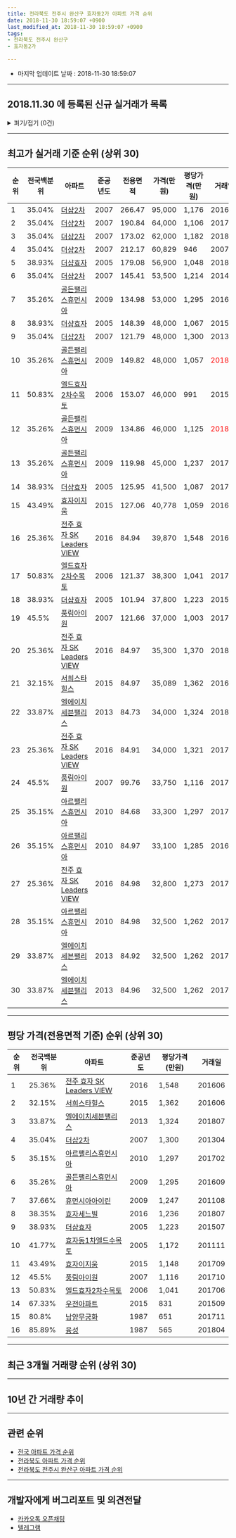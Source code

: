 ```yaml
---
title: 전라북도 전주시 완산구 효자동2가 아파트 가격 순위
date: 2018-11-30 18:59:07 +0900
last_modified_at: 2018-11-30 18:59:07 +0900
tags:
- 전라북도 전주시 완산구
- 효자동2가

---
```


* 마지막 업데이트 날짜 : 2018-11-30 18:59:07

---

## 2018.11.30 에 등록된 신규 실거래가 목록

<details>
<summary>펴기/접기 (0건)</summary>
<div markdown="1">

|아파트|전국백분위|준공년도|전용면적|가격(만원)|평당가격(만원)|거래일|
|---|---|---|---|---|---|---|
|없음|||||||


</div>
</details>

---

## 최고가 실거래 기준 순위 (상위 30)


|순위|전국백분위|아파트|준공년도|전용면적|가격(만원)|평당가격(만원)|거래일|
|---|---|---|---|---|---|---|---|
|1|35.04%|[더샵2차](https://search.naver.com/search.naver?query=%EC%A0%84%EB%9D%BC%EB%B6%81%EB%8F%84+%EC%A0%84%EC%A3%BC%EC%8B%9C+%EC%99%84%EC%82%B0%EA%B5%AC+%ED%9A%A8%EC%9E%90%EB%8F%992%EA%B0%80+%EB%8D%94%EC%83%B52%EC%B0%A8)|2007|266.47|95,000|1,176|201609|
|2|35.04%|[더샵2차](https://search.naver.com/search.naver?query=%EC%A0%84%EB%9D%BC%EB%B6%81%EB%8F%84+%EC%A0%84%EC%A3%BC%EC%8B%9C+%EC%99%84%EC%82%B0%EA%B5%AC+%ED%9A%A8%EC%9E%90%EB%8F%992%EA%B0%80+%EB%8D%94%EC%83%B52%EC%B0%A8)|2007|190.84|64,000|1,106|201706|
|3|35.04%|[더샵2차](https://search.naver.com/search.naver?query=%EC%A0%84%EB%9D%BC%EB%B6%81%EB%8F%84+%EC%A0%84%EC%A3%BC%EC%8B%9C+%EC%99%84%EC%82%B0%EA%B5%AC+%ED%9A%A8%EC%9E%90%EB%8F%992%EA%B0%80+%EB%8D%94%EC%83%B52%EC%B0%A8)|2007|173.02|62,000|1,182|201803|
|4|35.04%|[더샵2차](https://search.naver.com/search.naver?query=%EC%A0%84%EB%9D%BC%EB%B6%81%EB%8F%84+%EC%A0%84%EC%A3%BC%EC%8B%9C+%EC%99%84%EC%82%B0%EA%B5%AC+%ED%9A%A8%EC%9E%90%EB%8F%992%EA%B0%80+%EB%8D%94%EC%83%B52%EC%B0%A8)|2007|212.17|60,829|946|200711|
|5|38.93%|[더샵효자](https://search.naver.com/search.naver?query=%EC%A0%84%EB%9D%BC%EB%B6%81%EB%8F%84+%EC%A0%84%EC%A3%BC%EC%8B%9C+%EC%99%84%EC%82%B0%EA%B5%AC+%ED%9A%A8%EC%9E%90%EB%8F%992%EA%B0%80+%EB%8D%94%EC%83%B5%ED%9A%A8%EC%9E%90)|2005|179.08|56,900|1,048|201801|
|6|35.04%|[더샵2차](https://search.naver.com/search.naver?query=%EC%A0%84%EB%9D%BC%EB%B6%81%EB%8F%84+%EC%A0%84%EC%A3%BC%EC%8B%9C+%EC%99%84%EC%82%B0%EA%B5%AC+%ED%9A%A8%EC%9E%90%EB%8F%992%EA%B0%80+%EB%8D%94%EC%83%B52%EC%B0%A8)|2007|145.41|53,500|1,214|201409|
|7|35.26%|[골든팰리스휴먼시아](https://search.naver.com/search.naver?query=%EC%A0%84%EB%9D%BC%EB%B6%81%EB%8F%84+%EC%A0%84%EC%A3%BC%EC%8B%9C+%EC%99%84%EC%82%B0%EA%B5%AC+%ED%9A%A8%EC%9E%90%EB%8F%992%EA%B0%80+%EA%B3%A8%EB%93%A0%ED%8C%B0%EB%A6%AC%EC%8A%A4%ED%9C%B4%EB%A8%BC%EC%8B%9C%EC%95%84)|2009|134.98|53,000|1,295|201609|
|8|38.93%|[더샵효자](https://search.naver.com/search.naver?query=%EC%A0%84%EB%9D%BC%EB%B6%81%EB%8F%84+%EC%A0%84%EC%A3%BC%EC%8B%9C+%EC%99%84%EC%82%B0%EA%B5%AC+%ED%9A%A8%EC%9E%90%EB%8F%992%EA%B0%80+%EB%8D%94%EC%83%B5%ED%9A%A8%EC%9E%90)|2005|148.39|48,000|1,067|201509|
|9|35.04%|[더샵2차](https://search.naver.com/search.naver?query=%EC%A0%84%EB%9D%BC%EB%B6%81%EB%8F%84+%EC%A0%84%EC%A3%BC%EC%8B%9C+%EC%99%84%EC%82%B0%EA%B5%AC+%ED%9A%A8%EC%9E%90%EB%8F%992%EA%B0%80+%EB%8D%94%EC%83%B52%EC%B0%A8)|2007|121.79|48,000|1,300|201304|
|10|35.26%|[골든팰리스휴먼시아](https://search.naver.com/search.naver?query=%EC%A0%84%EB%9D%BC%EB%B6%81%EB%8F%84+%EC%A0%84%EC%A3%BC%EC%8B%9C+%EC%99%84%EC%82%B0%EA%B5%AC+%ED%9A%A8%EC%9E%90%EB%8F%992%EA%B0%80+%EA%B3%A8%EB%93%A0%ED%8C%B0%EB%A6%AC%EC%8A%A4%ED%9C%B4%EB%A8%BC%EC%8B%9C%EC%95%84)|2009|149.82|48,000|1,057|<span style="color:red">201809</span>|
|11|50.83%|[엘드효자2차수목토](https://search.naver.com/search.naver?query=%EC%A0%84%EB%9D%BC%EB%B6%81%EB%8F%84+%EC%A0%84%EC%A3%BC%EC%8B%9C+%EC%99%84%EC%82%B0%EA%B5%AC+%ED%9A%A8%EC%9E%90%EB%8F%992%EA%B0%80+%EC%97%98%EB%93%9C%ED%9A%A8%EC%9E%902%EC%B0%A8%EC%88%98%EB%AA%A9%ED%86%A0)|2006|153.07|46,000|991|201512|
|12|35.26%|[골든팰리스휴먼시아](https://search.naver.com/search.naver?query=%EC%A0%84%EB%9D%BC%EB%B6%81%EB%8F%84+%EC%A0%84%EC%A3%BC%EC%8B%9C+%EC%99%84%EC%82%B0%EA%B5%AC+%ED%9A%A8%EC%9E%90%EB%8F%992%EA%B0%80+%EA%B3%A8%EB%93%A0%ED%8C%B0%EB%A6%AC%EC%8A%A4%ED%9C%B4%EB%A8%BC%EC%8B%9C%EC%95%84)|2009|134.86|46,000|1,125|<span style="color:red">201810</span>|
|13|35.26%|[골든팰리스휴먼시아](https://search.naver.com/search.naver?query=%EC%A0%84%EB%9D%BC%EB%B6%81%EB%8F%84+%EC%A0%84%EC%A3%BC%EC%8B%9C+%EC%99%84%EC%82%B0%EA%B5%AC+%ED%9A%A8%EC%9E%90%EB%8F%992%EA%B0%80+%EA%B3%A8%EB%93%A0%ED%8C%B0%EB%A6%AC%EC%8A%A4%ED%9C%B4%EB%A8%BC%EC%8B%9C%EC%95%84)|2009|119.98|45,000|1,237|201710|
|14|38.93%|[더샵효자](https://search.naver.com/search.naver?query=%EC%A0%84%EB%9D%BC%EB%B6%81%EB%8F%84+%EC%A0%84%EC%A3%BC%EC%8B%9C+%EC%99%84%EC%82%B0%EA%B5%AC+%ED%9A%A8%EC%9E%90%EB%8F%992%EA%B0%80+%EB%8D%94%EC%83%B5%ED%9A%A8%EC%9E%90)|2005|125.95|41,500|1,087|201711|
|15|43.49%|[효자이지움](https://search.naver.com/search.naver?query=%EC%A0%84%EB%9D%BC%EB%B6%81%EB%8F%84+%EC%A0%84%EC%A3%BC%EC%8B%9C+%EC%99%84%EC%82%B0%EA%B5%AC+%ED%9A%A8%EC%9E%90%EB%8F%992%EA%B0%80+%ED%9A%A8%EC%9E%90%EC%9D%B4%EC%A7%80%EC%9B%80)|2015|127.06|40,778|1,059|201606|
|16|25.36%|[전주 효자 SK Leaders VIEW](https://search.naver.com/search.naver?query=%EC%A0%84%EB%9D%BC%EB%B6%81%EB%8F%84+%EC%A0%84%EC%A3%BC%EC%8B%9C+%EC%99%84%EC%82%B0%EA%B5%AC+%ED%9A%A8%EC%9E%90%EB%8F%992%EA%B0%80+%EC%A0%84%EC%A3%BC+%ED%9A%A8%EC%9E%90+SK+Leaders+VIEW)|2016|84.94|39,870|1,548|201606|
|17|50.83%|[엘드효자2차수목토](https://search.naver.com/search.naver?query=%EC%A0%84%EB%9D%BC%EB%B6%81%EB%8F%84+%EC%A0%84%EC%A3%BC%EC%8B%9C+%EC%99%84%EC%82%B0%EA%B5%AC+%ED%9A%A8%EC%9E%90%EB%8F%992%EA%B0%80+%EC%97%98%EB%93%9C%ED%9A%A8%EC%9E%902%EC%B0%A8%EC%88%98%EB%AA%A9%ED%86%A0)|2006|121.37|38,300|1,041|201706|
|18|38.93%|[더샵효자](https://search.naver.com/search.naver?query=%EC%A0%84%EB%9D%BC%EB%B6%81%EB%8F%84+%EC%A0%84%EC%A3%BC%EC%8B%9C+%EC%99%84%EC%82%B0%EA%B5%AC+%ED%9A%A8%EC%9E%90%EB%8F%992%EA%B0%80+%EB%8D%94%EC%83%B5%ED%9A%A8%EC%9E%90)|2005|101.94|37,800|1,223|201507|
|19|45.5%|[풍림아이원](https://search.naver.com/search.naver?query=%EC%A0%84%EB%9D%BC%EB%B6%81%EB%8F%84+%EC%A0%84%EC%A3%BC%EC%8B%9C+%EC%99%84%EC%82%B0%EA%B5%AC+%ED%9A%A8%EC%9E%90%EB%8F%992%EA%B0%80+%ED%92%8D%EB%A6%BC%EC%95%84%EC%9D%B4%EC%9B%90)|2007|121.66|37,000|1,003|201712|
|20|25.36%|[전주 효자 SK Leaders VIEW](https://search.naver.com/search.naver?query=%EC%A0%84%EB%9D%BC%EB%B6%81%EB%8F%84+%EC%A0%84%EC%A3%BC%EC%8B%9C+%EC%99%84%EC%82%B0%EA%B5%AC+%ED%9A%A8%EC%9E%90%EB%8F%992%EA%B0%80+%EC%A0%84%EC%A3%BC+%ED%9A%A8%EC%9E%90+SK+Leaders+VIEW)|2016|84.97|35,300|1,370|201807|
|21|32.15%|[서희스타힐스](https://search.naver.com/search.naver?query=%EC%A0%84%EB%9D%BC%EB%B6%81%EB%8F%84+%EC%A0%84%EC%A3%BC%EC%8B%9C+%EC%99%84%EC%82%B0%EA%B5%AC+%ED%9A%A8%EC%9E%90%EB%8F%992%EA%B0%80+%EC%84%9C%ED%9D%AC%EC%8A%A4%ED%83%80%ED%9E%90%EC%8A%A4)|2015|84.97|35,089|1,362|201606|
|22|33.87%|[엘에이치세븐팰리스](https://search.naver.com/search.naver?query=%EC%A0%84%EB%9D%BC%EB%B6%81%EB%8F%84+%EC%A0%84%EC%A3%BC%EC%8B%9C+%EC%99%84%EC%82%B0%EA%B5%AC+%ED%9A%A8%EC%9E%90%EB%8F%992%EA%B0%80+%EC%97%98%EC%97%90%EC%9D%B4%EC%B9%98%EC%84%B8%EB%B8%90%ED%8C%B0%EB%A6%AC%EC%8A%A4)|2013|84.73|34,000|1,324|201807|
|23|25.36%|[전주 효자 SK Leaders VIEW](https://search.naver.com/search.naver?query=%EC%A0%84%EB%9D%BC%EB%B6%81%EB%8F%84+%EC%A0%84%EC%A3%BC%EC%8B%9C+%EC%99%84%EC%82%B0%EA%B5%AC+%ED%9A%A8%EC%9E%90%EB%8F%992%EA%B0%80+%EC%A0%84%EC%A3%BC+%ED%9A%A8%EC%9E%90+SK+Leaders+VIEW)|2016|84.91|34,000|1,321|201712|
|24|45.5%|[풍림아이원](https://search.naver.com/search.naver?query=%EC%A0%84%EB%9D%BC%EB%B6%81%EB%8F%84+%EC%A0%84%EC%A3%BC%EC%8B%9C+%EC%99%84%EC%82%B0%EA%B5%AC+%ED%9A%A8%EC%9E%90%EB%8F%992%EA%B0%80+%ED%92%8D%EB%A6%BC%EC%95%84%EC%9D%B4%EC%9B%90)|2007|99.76|33,750|1,116|201710|
|25|35.15%|[아르팰리스휴먼시아](https://search.naver.com/search.naver?query=%EC%A0%84%EB%9D%BC%EB%B6%81%EB%8F%84+%EC%A0%84%EC%A3%BC%EC%8B%9C+%EC%99%84%EC%82%B0%EA%B5%AC+%ED%9A%A8%EC%9E%90%EB%8F%992%EA%B0%80+%EC%95%84%EB%A5%B4%ED%8C%B0%EB%A6%AC%EC%8A%A4%ED%9C%B4%EB%A8%BC%EC%8B%9C%EC%95%84)|2010|84.68|33,300|1,297|201702|
|26|35.15%|[아르팰리스휴먼시아](https://search.naver.com/search.naver?query=%EC%A0%84%EB%9D%BC%EB%B6%81%EB%8F%84+%EC%A0%84%EC%A3%BC%EC%8B%9C+%EC%99%84%EC%82%B0%EA%B5%AC+%ED%9A%A8%EC%9E%90%EB%8F%992%EA%B0%80+%EC%95%84%EB%A5%B4%ED%8C%B0%EB%A6%AC%EC%8A%A4%ED%9C%B4%EB%A8%BC%EC%8B%9C%EC%95%84)|2010|84.97|33,100|1,285|201607|
|27|25.36%|[전주 효자 SK Leaders VIEW](https://search.naver.com/search.naver?query=%EC%A0%84%EB%9D%BC%EB%B6%81%EB%8F%84+%EC%A0%84%EC%A3%BC%EC%8B%9C+%EC%99%84%EC%82%B0%EA%B5%AC+%ED%9A%A8%EC%9E%90%EB%8F%992%EA%B0%80+%EC%A0%84%EC%A3%BC+%ED%9A%A8%EC%9E%90+SK+Leaders+VIEW)|2016|84.98|32,800|1,273|201704|
|28|35.15%|[아르팰리스휴먼시아](https://search.naver.com/search.naver?query=%EC%A0%84%EB%9D%BC%EB%B6%81%EB%8F%84+%EC%A0%84%EC%A3%BC%EC%8B%9C+%EC%99%84%EC%82%B0%EA%B5%AC+%ED%9A%A8%EC%9E%90%EB%8F%992%EA%B0%80+%EC%95%84%EB%A5%B4%ED%8C%B0%EB%A6%AC%EC%8A%A4%ED%9C%B4%EB%A8%BC%EC%8B%9C%EC%95%84)|2010|84.98|32,500|1,262|201706|
|29|33.87%|[엘에이치세븐팰리스](https://search.naver.com/search.naver?query=%EC%A0%84%EB%9D%BC%EB%B6%81%EB%8F%84+%EC%A0%84%EC%A3%BC%EC%8B%9C+%EC%99%84%EC%82%B0%EA%B5%AC+%ED%9A%A8%EC%9E%90%EB%8F%992%EA%B0%80+%EC%97%98%EC%97%90%EC%9D%B4%EC%B9%98%EC%84%B8%EB%B8%90%ED%8C%B0%EB%A6%AC%EC%8A%A4)|2013|84.92|32,500|1,262|201712|
|30|33.87%|[엘에이치세븐팰리스](https://search.naver.com/search.naver?query=%EC%A0%84%EB%9D%BC%EB%B6%81%EB%8F%84+%EC%A0%84%EC%A3%BC%EC%8B%9C+%EC%99%84%EC%82%B0%EA%B5%AC+%ED%9A%A8%EC%9E%90%EB%8F%992%EA%B0%80+%EC%97%98%EC%97%90%EC%9D%B4%EC%B9%98%EC%84%B8%EB%B8%90%ED%8C%B0%EB%A6%AC%EC%8A%A4)|2013|84.96|32,500|1,262|201705|


---

## 평당 가격(전용면적 기준) 순위 (상위 30)


|순위|전국백분위|아파트|준공년도|평당가격(만원)|거래일|
|---|---|---|---|---|---|
|1|25.36%|[전주 효자 SK Leaders VIEW](https://search.naver.com/search.naver?query=%EC%A0%84%EB%9D%BC%EB%B6%81%EB%8F%84+%EC%A0%84%EC%A3%BC%EC%8B%9C+%EC%99%84%EC%82%B0%EA%B5%AC+%ED%9A%A8%EC%9E%90%EB%8F%992%EA%B0%80+%EC%A0%84%EC%A3%BC+%ED%9A%A8%EC%9E%90+SK+Leaders+VIEW)|2016|1,548|201606|
|2|32.15%|[서희스타힐스](https://search.naver.com/search.naver?query=%EC%A0%84%EB%9D%BC%EB%B6%81%EB%8F%84+%EC%A0%84%EC%A3%BC%EC%8B%9C+%EC%99%84%EC%82%B0%EA%B5%AC+%ED%9A%A8%EC%9E%90%EB%8F%992%EA%B0%80+%EC%84%9C%ED%9D%AC%EC%8A%A4%ED%83%80%ED%9E%90%EC%8A%A4)|2015|1,362|201606|
|3|33.87%|[엘에이치세븐팰리스](https://search.naver.com/search.naver?query=%EC%A0%84%EB%9D%BC%EB%B6%81%EB%8F%84+%EC%A0%84%EC%A3%BC%EC%8B%9C+%EC%99%84%EC%82%B0%EA%B5%AC+%ED%9A%A8%EC%9E%90%EB%8F%992%EA%B0%80+%EC%97%98%EC%97%90%EC%9D%B4%EC%B9%98%EC%84%B8%EB%B8%90%ED%8C%B0%EB%A6%AC%EC%8A%A4)|2013|1,324|201807|
|4|35.04%|[더샵2차](https://search.naver.com/search.naver?query=%EC%A0%84%EB%9D%BC%EB%B6%81%EB%8F%84+%EC%A0%84%EC%A3%BC%EC%8B%9C+%EC%99%84%EC%82%B0%EA%B5%AC+%ED%9A%A8%EC%9E%90%EB%8F%992%EA%B0%80+%EB%8D%94%EC%83%B52%EC%B0%A8)|2007|1,300|201304|
|5|35.15%|[아르팰리스휴먼시아](https://search.naver.com/search.naver?query=%EC%A0%84%EB%9D%BC%EB%B6%81%EB%8F%84+%EC%A0%84%EC%A3%BC%EC%8B%9C+%EC%99%84%EC%82%B0%EA%B5%AC+%ED%9A%A8%EC%9E%90%EB%8F%992%EA%B0%80+%EC%95%84%EB%A5%B4%ED%8C%B0%EB%A6%AC%EC%8A%A4%ED%9C%B4%EB%A8%BC%EC%8B%9C%EC%95%84)|2010|1,297|201702|
|6|35.26%|[골든팰리스휴먼시아](https://search.naver.com/search.naver?query=%EC%A0%84%EB%9D%BC%EB%B6%81%EB%8F%84+%EC%A0%84%EC%A3%BC%EC%8B%9C+%EC%99%84%EC%82%B0%EA%B5%AC+%ED%9A%A8%EC%9E%90%EB%8F%992%EA%B0%80+%EA%B3%A8%EB%93%A0%ED%8C%B0%EB%A6%AC%EC%8A%A4%ED%9C%B4%EB%A8%BC%EC%8B%9C%EC%95%84)|2009|1,295|201609|
|7|37.66%|[휴먼시아아이린](https://search.naver.com/search.naver?query=%EC%A0%84%EB%9D%BC%EB%B6%81%EB%8F%84+%EC%A0%84%EC%A3%BC%EC%8B%9C+%EC%99%84%EC%82%B0%EA%B5%AC+%ED%9A%A8%EC%9E%90%EB%8F%992%EA%B0%80+%ED%9C%B4%EB%A8%BC%EC%8B%9C%EC%95%84%EC%95%84%EC%9D%B4%EB%A6%B0)|2009|1,247|201108|
|8|38.35%|[효자세느빌](https://search.naver.com/search.naver?query=%EC%A0%84%EB%9D%BC%EB%B6%81%EB%8F%84+%EC%A0%84%EC%A3%BC%EC%8B%9C+%EC%99%84%EC%82%B0%EA%B5%AC+%ED%9A%A8%EC%9E%90%EB%8F%992%EA%B0%80+%ED%9A%A8%EC%9E%90%EC%84%B8%EB%8A%90%EB%B9%8C)|2016|1,236|201807|
|9|38.93%|[더샵효자](https://search.naver.com/search.naver?query=%EC%A0%84%EB%9D%BC%EB%B6%81%EB%8F%84+%EC%A0%84%EC%A3%BC%EC%8B%9C+%EC%99%84%EC%82%B0%EA%B5%AC+%ED%9A%A8%EC%9E%90%EB%8F%992%EA%B0%80+%EB%8D%94%EC%83%B5%ED%9A%A8%EC%9E%90)|2005|1,223|201507|
|10|41.77%|[효자동1차엘드수목토](https://search.naver.com/search.naver?query=%EC%A0%84%EB%9D%BC%EB%B6%81%EB%8F%84+%EC%A0%84%EC%A3%BC%EC%8B%9C+%EC%99%84%EC%82%B0%EA%B5%AC+%ED%9A%A8%EC%9E%90%EB%8F%992%EA%B0%80+%ED%9A%A8%EC%9E%90%EB%8F%991%EC%B0%A8%EC%97%98%EB%93%9C%EC%88%98%EB%AA%A9%ED%86%A0)|2005|1,172|201111|
|11|43.49%|[효자이지움](https://search.naver.com/search.naver?query=%EC%A0%84%EB%9D%BC%EB%B6%81%EB%8F%84+%EC%A0%84%EC%A3%BC%EC%8B%9C+%EC%99%84%EC%82%B0%EA%B5%AC+%ED%9A%A8%EC%9E%90%EB%8F%992%EA%B0%80+%ED%9A%A8%EC%9E%90%EC%9D%B4%EC%A7%80%EC%9B%80)|2015|1,148|201709|
|12|45.5%|[풍림아이원](https://search.naver.com/search.naver?query=%EC%A0%84%EB%9D%BC%EB%B6%81%EB%8F%84+%EC%A0%84%EC%A3%BC%EC%8B%9C+%EC%99%84%EC%82%B0%EA%B5%AC+%ED%9A%A8%EC%9E%90%EB%8F%992%EA%B0%80+%ED%92%8D%EB%A6%BC%EC%95%84%EC%9D%B4%EC%9B%90)|2007|1,116|201710|
|13|50.83%|[엘드효자2차수목토](https://search.naver.com/search.naver?query=%EC%A0%84%EB%9D%BC%EB%B6%81%EB%8F%84+%EC%A0%84%EC%A3%BC%EC%8B%9C+%EC%99%84%EC%82%B0%EA%B5%AC+%ED%9A%A8%EC%9E%90%EB%8F%992%EA%B0%80+%EC%97%98%EB%93%9C%ED%9A%A8%EC%9E%902%EC%B0%A8%EC%88%98%EB%AA%A9%ED%86%A0)|2006|1,041|201706|
|14|67.33%|[우전아파트](https://search.naver.com/search.naver?query=%EC%A0%84%EB%9D%BC%EB%B6%81%EB%8F%84+%EC%A0%84%EC%A3%BC%EC%8B%9C+%EC%99%84%EC%82%B0%EA%B5%AC+%ED%9A%A8%EC%9E%90%EB%8F%992%EA%B0%80+%EC%9A%B0%EC%A0%84%EC%95%84%ED%8C%8C%ED%8A%B8)|2015|831|201509|
|15|80.8%|[남양무궁화](https://search.naver.com/search.naver?query=%EC%A0%84%EB%9D%BC%EB%B6%81%EB%8F%84+%EC%A0%84%EC%A3%BC%EC%8B%9C+%EC%99%84%EC%82%B0%EA%B5%AC+%ED%9A%A8%EC%9E%90%EB%8F%992%EA%B0%80+%EB%82%A8%EC%96%91%EB%AC%B4%EA%B6%81%ED%99%94)|1987|651|201711|
|16|85.89%|[융성](https://search.naver.com/search.naver?query=%EC%A0%84%EB%9D%BC%EB%B6%81%EB%8F%84+%EC%A0%84%EC%A3%BC%EC%8B%9C+%EC%99%84%EC%82%B0%EA%B5%AC+%ED%9A%A8%EC%9E%90%EB%8F%992%EA%B0%80+%EC%9C%B5%EC%84%B1)|1987|565|201804|


---

## 최근 3개월 거래량 순위 (상위 30)


<div style="width:100%;">
    <canvas id="deal_count_ranking" height="250"></canvas>
</div>


<script>
new Chart(document.getElementById("deal_count_ranking"), {
    type: 'horizontalBar',
    data: {
        labels: ['엘에이치세븐팰리스', '전주 효자 SK Leaders VIEW', '효자동1차엘드수목토', '골든팰리스휴먼시아', '서희스타힐스', '더샵효자', '풍림아이원', '아르팰리스휴먼시아', '남양무궁화', '휴먼시아아이린'],
        datasets: [{
            label: '실거래 수',
            data: [8, 8, 7, 5, 5, 4, 4, 3, 1, 1],
            borderColor: "rgba(255, 0, 128, 1)",
            backgroundColor: "rgba(255, 0, 128, 0.5)",
            fill: false,
        }]
    },
    options: {
        responsive: true,
        title: {
            display: true,
            text: '최근 3개월 거래량 순위'
        },
        tooltips: {
            mode: 'index',
            intersect: false,
            callbacks: {
                title: function(tooltipItems, data) {
                    return "실거래 수:";
                },
                label: function(tooltipItem, data) {
                    return data.labels[tooltipItem.index] + ": " + tooltipItem.xLabel;
                }
            }
        },
        hover: {
            mode: 'nearest',
            intersect: true
        },
        scales: {
            xAxes: [{
                display: true,
                scaleLabel: {
                    display: true,
                    labelString: '실거래 수'
                },
                ticks: {
                    suggestedMin: 0,
                }
            }],
            yAxes: [{
                display: true,
                ticks: {
                    autoSkip: false,
                    callback: function(value, index, values) {
                        if (value.length > 15)
                            return value.substr(0, 13) + "...";
                        else
                            return value;
                    }
                },
                scaleLabel: {
                    display: false,
                }
            }]
        }
    }
});

</script>


---

## 10년 간 거래량 추이


<div style="width:100%;">
    <canvas id="deal_progress" height="250"></canvas>
</div>

<script>
new Chart(document.getElementById("deal_progress"), {
    type: 'line',
    data: {
        labels: ['200811','200812','200901','200902','200903','200904','200905','200906','200907','200908','200909','200910','200911','200912','201001','201002','201003','201004','201005','201006','201007','201008','201009','201010','201011','201012','201101','201102','201103','201104','201105','201106','201107','201108','201109','201110','201111','201112','201201','201202','201203','201204','201205','201206','201207','201208','201209','201210','201211','201212','201301','201302','201303','201304','201305','201306','201307','201308','201309','201310','201311','201312','201401','201402','201403','201404','201405','201406','201407','201408','201409','201410','201411','201412','201501','201502','201503','201504','201505','201506','201507','201508','201509','201510','201511','201512','201601','201602','201603','201604','201605','201606','201607','201608','201609','201610','201611','201612','201701','201702','201703','201704','201705','201706','201707','201708','201709','201710','201711','201712','201801','201802','201803','201804','201805','201806','201807','201808','201809','201810','201811'],
        datasets: [{
            label: '실거래 수',
            pointRadius: 1,
            data: [4, 5, 7, 19, 13, 14, 15, 19, 27, 20, 30, 29, 31, 26, 21, 27, 11, 15, 18, 20, 7, 13, 13, 25, 20, 26, 27, 20, 31, 26, 7, 25, 16, 19, 10, 15, 18, 12, 9, 12, 8, 7, 8, 7, 6, 13, 7, 18, 8, 12, 9, 11, 10, 19, 17, 18, 22, 11, 15, 18, 19, 14, 25, 16, 23, 16, 19, 17, 15, 36, 31, 34, 29, 24, 33, 19, 30, 46, 63, 53, 41, 37, 31, 37, 27, 20, 37, 81, 69, 37, 18, 23, 15, 23, 32, 42, 20, 24, 18, 36, 35, 22, 35, 29, 27, 28, 37, 34, 32, 35, 29, 20, 30, 12, 9, 17, 15, 19, 21, 18, 7],
            borderColor: "rgba(255, 201, 14, 1)",
            backgroundColor: "rgba(255, 201, 14, 0.5)",
            fill: true,
        }]
    },
    options: {
        responsive: true,
        title: {
            display: true,
            text: '10년간 거래량 추이'
        },
        tooltips: {
            mode: 'index',
            intersect: false,
        },
        hover: {
            mode: 'nearest',
            intersect: true
        },
        scales: {
            xAxes: [{
                display: true,
                scaleLabel: {
                    display: true,
                    labelString: '년/월'
                }
            }],
            yAxes: [{
                display: true,
                ticks: {
                    suggestedMin: 0,
                },
                scaleLabel: {
                    display: true,
                    labelString: '실거래 수'
                }
            }]
        }
    }
});

</script>


---

## 관련 순위

- [전국 아파트 가격 순위](https://inasie.github.io/apt-ranking/전국)
- [전라북도 아파트 가격 순위](https://inasie.github.io/apt-ranking/전라북도)
- [전라북도 전주시 완산구 아파트 가격 순위](https://inasie.github.io/apt-ranking/전라북도-전주시-완산구)


---

## 개발자에게 버그리포트 및 의견전달

- [카카오톡 오픈채팅](https://open.kakao.com/o/gLJUAP4)
- [텔레그램](https://t.me/inasie)

